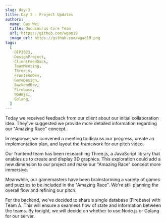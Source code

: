 ```yaml
---
slug: day-3
title: Day 3 - Project Updates
authors:
  name: Gao Wei
  title: Docusaurus Core Team
  url: https://github.com/wgao19
  image_url: https://github.com/wgao19.png
tags:
  [
    OIP2023,
    DesignProject,
    ClientFeedback,
    TeamMeeting,
    Threejs,
    FrontendDev,
    GameDesign,
    BackendDev,
    Firebase,
    Nodejs,
    Golang,
  ]
---
```


Today we received feedback from our client about our initial collaboration idea. They've suggested we provide more detailed information regarding our "Amazing Race" concept.

In response, we convened a meeting to discuss our progress, create an implementation plan, and layout the framework for our pitch video.

Our frontend team has been researching Three.js, a JavaScript library that enables us to create and display 3D graphics. This exploration could add a new dimension to our project and make our "Amazing Race" concept more immersive.

Meanwhile, our gamemasters have been brainstorming a variety of games and puzzles to be included in the "Amazing Race". We're still planning the overall flow and refining our pitch.

For the backend, we've decided to share a single database (Firebase) with Team A. This will ensure a seamless flow of state and information between the teams. By tonight, we will decide on whether to use Node.js or Golang for our server.
